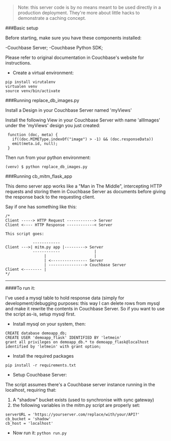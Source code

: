 > Note: this server code is by no means meant to be used directly in a production deployment. They're more about little hacks to demonstrate a caching concept.

###Basic setup

Before starting, make sure you have these components installed:

-Couchbase Server;
-Couchbase Python SDK;

Please refer to original documentation in Couchbase's website for instructions.

- Create a virtual environment: 

```
pip install virutalenv
virtualen venv
source venv/bin/activate
```

###Running replace_db_images.py

Install a Design in your Couchbase Server named 'myViews'

Install the following View in your Couchbase Server with name 'allImages' under the 'myViews' design you just created: 

```
 function (doc, meta) {
   if((doc.MIMEType.indexOf("image") > -1) && (doc.responseData)) 
   emit(meta.id, null);
 }
````

Then run from your python environment:

```
(venv) $ python replace_db_images.py
```


###Running cb_mitm_flask_app

This demo server app works like a "Man in The Middle", intercepting HTTP requests and storing them in Couchbase Server as documents before giving the response back to the requesting client.

Say if one has something like this:

```
/*
Client -----> HTTP Request ------------> Server
Client <---- HTTP Response ------------< Server

This script goes:

            ------------
Client --->| mitm.py app |---------> Server
            ------------               |
                 |                     |
                 | <---------------- Server
                 | ----------------> Couchbase Server
Client <-------- | 
*/

```

---

####To run it:

I've used a mysql table to hold response data 
(simply for development/debugging purposes: this way I can delete rows from mysql and make it rewrite the contents in Couchbase Server. So if you want to use the script as-is, setup mysql first.

- Install mysql on your system, then:

```
CREATE database demoapp_db;
CREATE USER 'demoapp_flask' IDENTIFIED BY 'letmein'
grant all privileges on demoapp_db.* to demoapp_flask@localhost identified by 'letmein' with grant option;
```


- Install the required packages

`pip install -r requirements.txt`

- Setup Couchbase Server:

The script assumes there's a Couchbase server instance running in the localhost, requiring that:
1) A "shadow" bucket exists (used to synchronise with sync gateway) 
2) the following variables in the mitm.py script are properly set:

```
serverURL = 'https://yourserver.com/replace/with/your/API?'
cb_bucket = 'shadow'
cb_host = 'localhost'
``` 

- Now run it: 
`python run.py`


